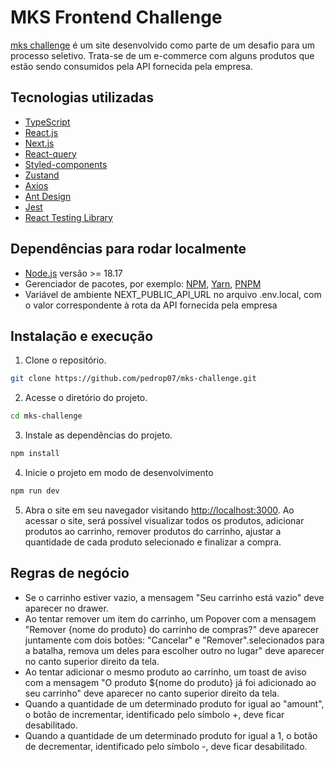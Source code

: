 # MKS Frontend Challenge
[mks challenge](https://mks-challenge-coral.vercel.app) é um site desenvolvido como parte de um desafio para um processo seletivo. Trata-se de um e-commerce com alguns produtos que estão sendo consumidos pela API fornecida pela empresa.

## Tecnologias utilizadas
- [TypeScript](https://www.typescriptlang.org)
- [React.js](https://react.dev)
- [Next.js](https://nextjs.org/)
- [React-query](https://tanstack.com/query/latest)
- [Styled-components](https://styled-components.com)
- [Zustand](https://zustand-demo.pmnd.rs)
- [Axios](https://axios-http.com/docs/intro)
- [Ant Design](https://ant.design)
- [Jest](https://jestjs.io)
- [React Testing Library](https://testing-library.com/docs/react-testing-library/intro/)

## Dependências para rodar localmente
- [Node.js](https://nodejs.org/en) versão >= 18.17
- Gerenciador de pacotes, por exemplo: [NPM](https://nodejs.org/en), [Yarn](https://yarnpkg.com), [PNPM](https://pnpm.io/pt/)
- Variável de ambiente NEXT_PUBLIC_API_URL no arquivo .env.local, com o valor correspondente à rota da API fornecida pela empresa

## Instalação e execução
1. Clone o repositório.
```bash
git clone https://github.com/pedrop07/mks-challenge.git
```

2. Acesse o diretório do projeto.
```bash
cd mks-challenge
```

3. Instale as dependências do projeto.
```bash
npm install
```

4. Inicie o projeto em modo de desenvolvimento
```bash
npm run dev
```

5. Abra o site em seu navegador visitando [http://localhost:3000](http://localhost:3000). Ao acessar o site, será possível visualizar todos os produtos, adicionar produtos ao carrinho, remover produtos do carrinho, ajustar a quantidade de cada produto selecionado e finalizar a compra.

## Regras de negócio
- Se o carrinho estiver vazio, a mensagem "Seu carrinho está vazio" deve aparecer no drawer.
- Ao tentar remover um item do carrinho, um Popover com a mensagem "Remover {nome do produto} do carrinho de compras?" deve aparecer juntamente com dois botões: "Cancelar" e "Remover".selecionados para a batalha, remova um deles para escolher outro no lugar" deve aparecer no canto superior direito da tela.
- Ao tentar adicionar o mesmo produto ao carrinho, um toast de aviso com a mensagem "O produto ${nome do produto} já foi adicionado ao seu carrinho" deve aparecer no canto superior direito da tela.
- Quando a quantidade de um determinado produto for igual ao "amount", o botão de incrementar, identificado pelo símbolo +, deve ficar desabilitado.
- Quando a quantidade de um determinado produto for igual a 1, o botão de decrementar, identificado pelo símbolo -, deve ficar desabilitado.
